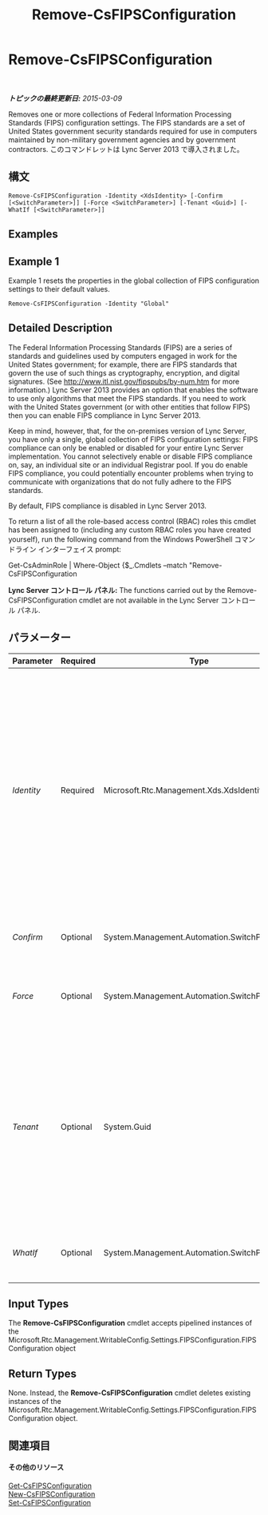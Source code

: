﻿---
title: Remove-CsFIPSConfiguration
TOCTitle: Remove-CsFIPSConfiguration
ms:assetid: b7e43419-0154-4fed-bfc6-9053335ce5d8
ms:mtpsurl: https://technet.microsoft.com/ja-jp/library/JJ205201(v=OCS.15)
ms:contentKeyID: 48273385
ms.date: 05/19/2016
mtps_version: v=OCS.15
ms.translationtype: HT
---

# Remove-CsFIPSConfiguration

 

_**トピックの最終更新日:** 2015-03-09_

Removes one or more collections of Federal Information Processing Standards (FIPS) configuration settings. The FIPS standards are a set of United States government security standards required for use in computers maintained by non-military government agencies and by government contractors. このコマンドレットは Lync Server 2013 で導入されました。

## 構文

    Remove-CsFIPSConfiguration -Identity <XdsIdentity> [-Confirm [<SwitchParameter>]] [-Force <SwitchParameter>] [-Tenant <Guid>] [-WhatIf [<SwitchParameter>]]

## Examples

## Example 1

Example 1 resets the properties in the global collection of FIPS configuration settings to their default values.

    Remove-CsFIPSConfiguration -Identity "Global"

## Detailed Description

The Federal Information Processing Standards (FIPS) are a series of standards and guidelines used by computers engaged in work for the United States government; for example, there are FIPS standards that govern the use of such things as cryptography, encryption, and digital signatures. (See <http://www.itl.nist.gov/fipspubs/by-num.htm> for more information.) Lync Server 2013 provides an option that enables the software to use only algorithms that meet the FIPS standards. If you need to work with the United States government (or with other entities that follow FIPS) then you can enable FIPS compliance in Lync Server 2013.

Keep in mind, however, that, for the on-premises version of Lync Server, you have only a single, global collection of FIPS configuration settings: FIPS compliance can only be enabled or disabled for your entire Lync Server implementation. You cannot selectively enable or disable FIPS compliance on, say, an individual site or an individual Registrar pool. If you do enable FIPS compliance, you could potentially encounter problems when trying to communicate with organizations that do not fully adhere to the FIPS standards.

By default, FIPS compliance is disabled in Lync Server 2013.

To return a list of all the role-based access control (RBAC) roles this cmdlet has been assigned to (including any custom RBAC roles you have created yourself), run the following command from the Windows PowerShell コマンドライン インターフェイス prompt:

Get-CsAdminRole | Where-Object {$\_.Cmdlets –match "Remove-CsFIPSConfiguration

**Lync Server コントロール パネル:** The functions carried out by the Remove-CsFIPSConfiguration cmdlet are not available in the Lync Server コントロール パネル.

## パラメーター


<table>
<colgroup>
<col style="width: 25%" />
<col style="width: 25%" />
<col style="width: 25%" />
<col style="width: 25%" />
</colgroup>
<thead>
<tr class="header">
<th>Parameter</th>
<th>Required</th>
<th>Type</th>
<th>Description</th>
</tr>
</thead>
<tbody>
<tr class="odd">
<td><p><em>Identity</em></p></td>
<td><p>Required</p></td>
<td><p>Microsoft.Rtc.Management.Xds.XdsIdentity</p></td>
<td><p>Unique Identity of the FIPS configuration settings to be removed. Because Lync Server 2013 only supports a single, global collection of FIPS settings, the only collection that can be deleted is the global collection:</p>
<p>-Identity global</p>
<p>Note that, in this case, the global collection will not actually be removed from the system; Lync Server 2013 does not support the deletion of the global settings. Instead, the lone property in that collection – RequireFIPSCompliantMedia – will be reset to its default value of False.</p></td>
</tr>
<tr class="even">
<td><p><em>Confirm</em></p></td>
<td><p>Optional</p></td>
<td><p>System.Management.Automation.SwitchParameter</p></td>
<td><p>Prompts you for confirmation before executing the command.</p></td>
</tr>
<tr class="odd">
<td><p><em>Force</em></p></td>
<td><p>Optional</p></td>
<td><p>System.Management.Automation.SwitchParameter</p></td>
<td><p>Suppresses the display of any non-fatal error message that might occur when running the command.</p></td>
</tr>
<tr class="even">
<td><p><em>Tenant</em></p></td>
<td><p>Optional</p></td>
<td><p>System.Guid</p></td>
<td><p>Globally unique identifier (GUID) of the Skype for Business Online tenant account for the FIPS configuration settings being deleted. For example:</p>
<p>–Tenant &quot;38aad667-af54-4397-aaa7-e94c79ec2308&quot;</p>
<p>You can return the tenant ID for each of your tenants by running this command:</p>
<p>Get-CsTenant | Select-Object DisplayName, TenantID</p></td>
</tr>
<tr class="odd">
<td><p><em>WhatIf</em></p></td>
<td><p>Optional</p></td>
<td><p>System.Management.Automation.SwitchParameter</p></td>
<td><p>Describes what would happen if you executed the command without actually executing the command.</p></td>
</tr>
</tbody>
</table>


## Input Types

The **Remove-CsFIPSConfiguration** cmdlet accepts pipelined instances of the Microsoft.Rtc.Management.WritableConfig.Settings.FIPSConfiguration.FIPSConfiguration object

## Return Types

None. Instead, the **Remove-CsFIPSConfiguration** cmdlet deletes existing instances of the Microsoft.Rtc.Management.WritableConfig.Settings.FIPSConfiguration.FIPSConfiguration object.

## 関連項目

#### その他のリソース

[Get-CsFIPSConfiguration](get-csfipsconfiguration.md)  
[New-CsFIPSConfiguration](new-csfipsconfiguration.md)  
[Set-CsFIPSConfiguration](set-csfipsconfiguration.md)

